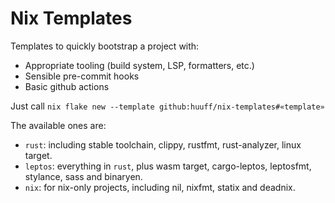 # Nix Templates

Templates to quickly bootstrap a project with:

* Appropriate tooling (build system, LSP, formatters, etc.)
* Sensible pre-commit hooks
* Basic github actions

Just call `nix flake new --template github:huuff/nix-templates#«template»`

The available ones are:

* `rust`: including stable toolchain, clippy, rustfmt, rust-analyzer, linux target.
* `leptos`: everything in `rust`, plus wasm target, cargo-leptos,
leptosfmt, stylance, sass and binaryen.
* `nix`: for nix-only projects, including nil, nixfmt, statix and deadnix.

